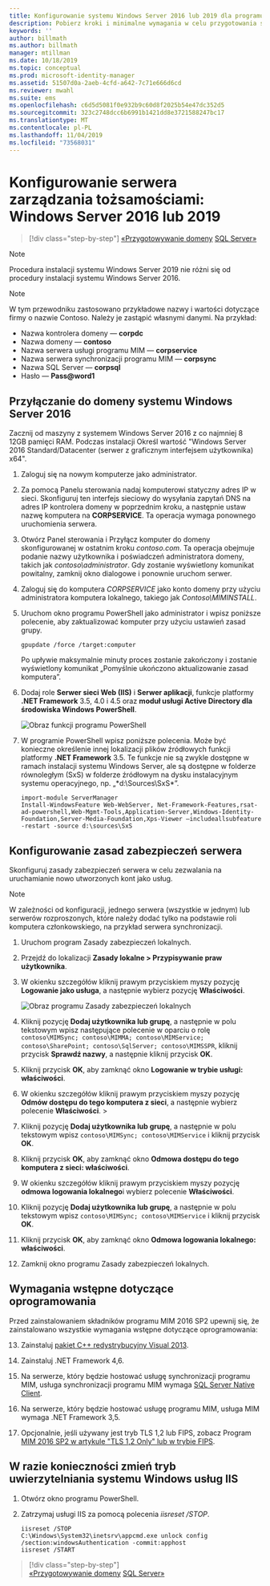 ```yaml
---
title: Konfigurowanie systemu Windows Server 2016 lub 2019 dla programu MIM 2016 SP2 | Microsoft Docs
description: Pobierz kroki i minimalne wymagania w celu przygotowania systemu Windows Server 2016 lub 2019 do pracy z programem MIM 2016 SP2.
keywords: ''
author: billmath
ms.author: billmath
manager: mtillman
ms.date: 10/18/2019
ms.topic: conceptual
ms.prod: microsoft-identity-manager
ms.assetid: 51507d0a-2aeb-4cfd-a642-7c71e666d6cd
ms.reviewer: mwahl
ms.suite: ems
ms.openlocfilehash: c6d5d5081f0e932b9c60d8f2025b54e47dc352d5
ms.sourcegitcommit: 323c2748dcc6b6991b1421dd8e3721588247bc17
ms.translationtype: MT
ms.contentlocale: pl-PL
ms.lasthandoff: 11/04/2019
ms.locfileid: "73568031"
---
```

# <a name="set-up-an-identity-management-server-windows-server-2016-or-2019"></a>Konfigurowanie serwera zarządzania tożsamościami: Windows Server 2016 lub 2019

> [!div class="step-by-step"]
> [«Przygotowywanie domeny](preparing-domain.md)
> [SQL Server»](prepare-server-sql2016.md)
> 

> [!NOTE]
> Procedura instalacji systemu Windows Server 2019 nie różni się od procedury instalacji systemu Windows Server 2016.


> [!NOTE]
> W tym przewodniku zastosowano przykładowe nazwy i wartości dotyczące firmy o nazwie Contoso. Należy je zastąpić własnymi danymi. Na przykład:
> - Nazwa kontrolera domeny — **corpdc**
> - Nazwa domeny — **contoso**
> - Nazwa serwera usługi programu MIM — **corpservice**
> - Nazwa serwera synchronizacji programu MIM — **corpsync**
> - Nazwa SQL Server — **corpsql**
> - Hasło — <strong>Pass@word1</strong>

## <a name="join-windows-server-2016-to-your-domain"></a>Przyłączanie do domeny systemu Windows Server 2016

Zacznij od maszyny z systemem Windows Server 2016 z co najmniej 8 12GB pamięci RAM. Podczas instalacji Określ wartość "Windows Server 2016 Standard/Datacenter (serwer z graficznym interfejsem użytkownika) x64".

1. Zaloguj się na nowym komputerze jako administrator.

2. Za pomocą Panelu sterowania nadaj komputerowi statyczny adres IP w sieci. Skonfiguruj ten interfejs sieciowy do wysyłania zapytań DNS na adres IP kontrolera domeny w poprzednim kroku, a następnie ustaw nazwę komputera na **CORPSERVICE**.  Ta operacja wymaga ponownego uruchomienia serwera.

3. Otwórz Panel sterowania i Przyłącz komputer do domeny skonfigurowanej w ostatnim kroku *contoso.com*.  Ta operacja obejmuje podanie nazwy użytkownika i poświadczeń administratora domeny, takich jak *contoso\administrator*.  Gdy zostanie wyświetlony komunikat powitalny, zamknij okno dialogowe i ponownie uruchom serwer.

4. Zaloguj się do komputera *CORPSERVICE* jako konto domeny przy użyciu administratora komputera lokalnego, takiego jak *Contoso\MIMINSTALL*.


5. Uruchom okno programu PowerShell jako administrator i wpisz poniższe polecenie, aby zaktualizować komputer przy użyciu ustawień zasad grupy.

    ```
    gpupdate /force /target:computer
    ```

    Po upływie maksymalnie minuty proces zostanie zakończony i zostanie wyświetlony komunikat „Pomyślnie ukończono aktualizowanie zasad komputera”.

6. Dodaj role **Serwer sieci Web (IIS)** i **Serwer aplikacji**, funkcje platformy **.NET Framework** 3.5, 4.0 i 4.5 oraz **moduł usługi Active Directory dla środowiska Windows PowerShell**.

    ![Obraz funkcji programu PowerShell](media/MIM-DeployWS2.png)

7. W programie PowerShell wpisz poniższe polecenia. Może być konieczne określenie innej lokalizacji plików źródłowych funkcji platformy **.NET Framework** 3.5. Te funkcje nie są zwykle dostępne w ramach instalacji systemu Windows Server, ale są dostępne w folderze równoległym (SxS) w folderze źródłowym na dysku instalacyjnym systemu operacyjnego, np. „*d:\Sources\SxS\*”.

    ```
    import-module ServerManager
    Install-WindowsFeature Web-WebServer, Net-Framework-Features,rsat-ad-powershell,Web-Mgmt-Tools,Application-Server,Windows-Identity-Foundation,Server-Media-Foundation,Xps-Viewer –includeallsubfeature -restart -source d:\sources\SxS
    ```

## <a name="configure-the-server-security-policy"></a>Konfigurowanie zasad zabezpieczeń serwera

Skonfiguruj zasady zabezpieczeń serwera w celu zezwalania na uruchamianie nowo utworzonych kont jako usług.
> [!NOTE] 
> W zależności od konfiguracji, jednego serwera (wszystkie w jednym) lub serwerów rozproszonych, które należy dodać tylko na podstawie roli komputera członkowskiego, na przykład serwera synchronizacji. 

1. Uruchom program Zasady zabezpieczeń lokalnych.

2. Przejdź do lokalizacji **Zasady lokalne > Przypisywanie praw użytkownika**.

3. W okienku szczegółów kliknij prawym przyciskiem myszy pozycję **Logowanie jako usługa**, a następnie wybierz pozycję **Właściwości**.

    ![Obraz programu Zasady zabezpieczeń lokalnych](media/MIM-DeployWS3.png)

4. Kliknij pozycję **Dodaj użytkownika lub grupę**, a następnie w polu tekstowym wpisz następujące polecenie w oparciu o rolę `contoso\MIMSync; contoso\MIMMA; contoso\MIMService; contoso\SharePoint; contoso\SqlServer; contoso\MIMSSPR`, kliknij przycisk **Sprawdź nazwy**, a następnie kliknij przycisk **OK**.

5. Kliknij przycisk **OK**, aby zamknąć okno **Logowanie w trybie usługi: właściwości**.

6.  W okienku szczegółów kliknij prawym przyciskiem myszy pozycję **Odmów dostępu do tego komputera z sieci**, a następnie wybierz polecenie **Właściwości**. >

7. Kliknij pozycję **Dodaj użytkownika lub grupę**, a następnie w polu tekstowym wpisz `contoso\MIMSync; contoso\MIMService` i kliknij przycisk **OK**.

8. Kliknij przycisk **OK**, aby zamknąć okno **Odmowa dostępu do tego komputera z sieci: właściwości**.

9. W okienku szczegółów kliknij prawym przyciskiem myszy pozycję **odmowa logowania lokalnego**i wybierz polecenie **Właściwości**.

10. Kliknij pozycję **Dodaj użytkownika lub grupę**, a następnie w polu tekstowym wpisz `contoso\MIMSync; contoso\MIMService` i kliknij przycisk **OK**.

11. Kliknij przycisk **OK**, aby zamknąć okno **Odmowa logowania lokalnego: właściwości**.

12. Zamknij okno programu Zasady zabezpieczeń lokalnych.

## <a name="software-prerequisites"></a>Wymagania wstępne dotyczące oprogramowania

Przed zainstalowaniem składników programu MIM 2016 SP2 upewnij się, że zainstalowano wszystkie wymagania wstępne dotyczące oprogramowania:

13. Zainstaluj [pakiet C++ redystrybucyjny Visual 2013](https://www.microsoft.com/download/details.aspx?id=40784).

14. Zainstaluj .NET Framework 4,6.

15. Na serwerze, który będzie hostować usługę synchronizacji programu MIM, usługa synchronizacji programu MIM wymaga [SQL Server Native Client](https://www.microsoft.com/download/details.aspx?id=50402).

16. Na serwerze, który będzie hostować usługę programu MIM, usługa MIM wymaga .NET Framework 3,5.

17. Opcjonalnie, jeśli używany jest tryb TLS 1,2 lub FIPS, zobacz Program [MIM 2016 SP2 w artykule "TLS 1,2 Only" lub w trybie FIPS](preparing-tls.md).

## <a name="change-the-iis-windows-authentication-mode-if-needed"></a>W razie konieczności zmień tryb uwierzytelniania systemu Windows usług IIS

1.  Otwórz okno programu PowerShell.

2.  Zatrzymaj usługi IIS za pomocą polecenia *iisreset /STOP*.

    ```
    iisreset /STOP
    C:\Windows\System32\inetsrv\appcmd.exe unlock config /section:windowsAuthentication -commit:apphost
    iisreset /START
    ```

> [!div class="step-by-step"]  
> [«Przygotowywanie domeny](preparing-domain.md)
> [SQL Server»](prepare-server-sql2016.md)
